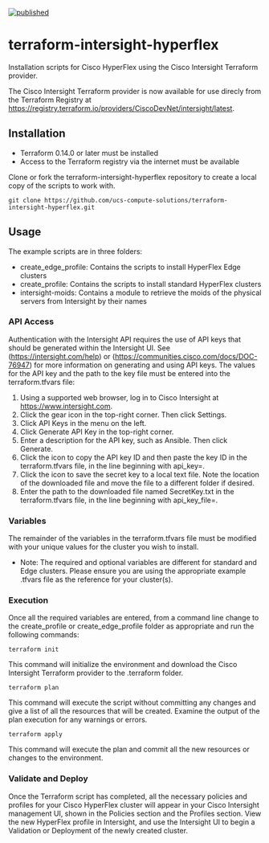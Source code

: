 [![published](https://static.production.devnetcloud.com/codeexchange/assets/images/devnet-published.svg)](https://developer.cisco.com/codeexchange/github/repo/ucs-compute-solutions/terraform-intersight-hyperflex)

# terraform-intersight-hyperflex
Installation scripts for Cisco HyperFlex using the Cisco Intersight Terraform provider.

The Cisco Intersight Terraform provider is now available for use direcly from the Terraform Registry at https://registry.terraform.io/providers/CiscoDevNet/intersight/latest.

## Installation

- Terraform 0.14.0 or later must be installed
- Access to the Terraform registry via the internet must be available

Clone or fork the terraform-intersight-hyperflex repository to create a local copy of the scripts to work with.

```
git clone https://github.com/ucs-compute-solutions/terraform-intersight-hyperflex.git
```

## Usage
The example scripts are in three folders:
- create_edge_profile: Contains the scripts to install HyperFlex Edge clusters
- create_profile: Contains the scripts to install standard HyperFlex clusters
- intersight-moids: Contains a module to retrieve the moids of the physical servers from Intersight by their names

### API Access
Authentication with the Intersight API requires the use of API keys that should be generated within the Intersight UI.  See (https://intersight.com/help) or (https://communities.cisco.com/docs/DOC-76947) for more information on generating and using API keys. The values for the API key and the path to the key file must be entered into the terraform.tfvars file:

1. Using a supported web browser, log in to Cisco Intersight at https://www.intersight.com.
2. Click the gear icon in the top-right corner. Then click Settings.
3. Click API Keys in the menu on the left.
4. Click Generate API Key in the top-right corner.
5. Enter a description for the API key, such as Ansible. Then click Generate.
6. Click the icon to copy the API key ID and then paste the key ID in the terraform.tfvars file, in the line beginning with api_key=.
7. Click the icon to save the secret key to a local text file. Note the location of the downloaded file and move the file to a different folder if desired.
8. Enter the path to the downloaded file named SecretKey.txt in the terraform.tfvars file, in the line beginning with api_key_file=.

### Variables
The remainder of the variables in the terraform.tfvars file must be modified with your unique values for the cluster you wish to install.

* Note: The required and optional variables are different for standard and Edge clusters. Please ensure you are using the appropriate example .tfvars file as the reference for your cluster(s).

### Execution
Once all the required variables are entered, from a command line change to the create_profile or create_edge_profile folder as appropriate and run the following commands:
```
terraform init
```
This command will initialize the environment and download the Cisco Intersight Terraform provider to the .terraform folder.
```
terraform plan
```
This command will execute the script without committing any changes and give a list of all the resources that will be created. Examine the output of the plan execution for any warnings or errors.
```
terraform apply
```
This command will execute the plan and commit all the new resources or changes to the environment.

### Validate and Deploy
Once the Terraform script has completed, all the necessary policies and profiles for your Cisco HyperFlex cluster will appear in your Cisco Intersight management UI, shown in the Policies section and the Profiles section. 
View the new HyperFlex profile in Intersight, and use the Intersight UI to begin a Validation or Deployment of the newly created cluster.

